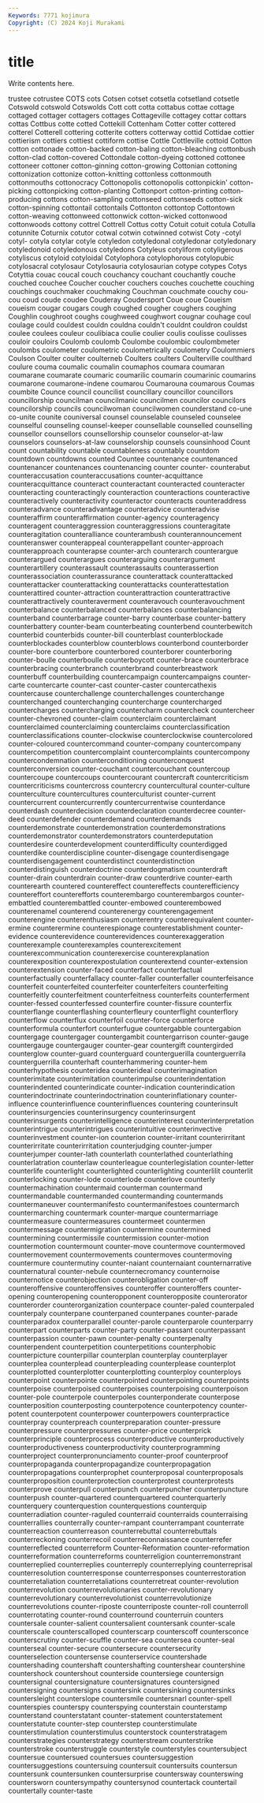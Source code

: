 ```yaml
---
Keywords: 7771 kojimura
Copyright: (C) 2024 Koji Murakami
---
```


# title

Write contents here.



trustee cotrustee COTS cots Cotsen cotset cotsetla cotsetland
cotsetle Cotswold cotswold Cotswolds Cott cott cotta cottabus cottae cottage
cottaged cottager cottagers cottages Cottageville cottagey cottar cottars cottas Cottbus
cotte cotted Cottekill Cottenham Cotter cotter cottered cotterel Cotterell cottering
cotterite cotters cotterway cottid Cottidae cottier cottierism cottiers cottiest cottiform
cottise Cottle Cottleville cottoid Cotton cotton cottonade cotton-backed cotton-baling cotton-bleaching
cottonbush cotton-clad cotton-covered Cottondale cotton-dyeing cottoned cottonee cottoneer cottoner cotton-ginning
cotton-growing Cottonian cottoning cottonization cottonize cotton-knitting cottonless cottonmouth cottonmouths cottonocracy
Cottonopolis cottonopolis cottonpickin' cotton-picking cottonpicking cotton-planting Cottonport cotton-printing cotton-producing cottons
cotton-sampling cottonseed cottonseeds cotton-sick cotton-spinning cottontail cottontails Cottonton cottontop Cottontown
cotton-weaving cottonweed cottonwick cotton-wicked cottonwood cottonwoods cottony cottrel Cottrell Cottus
cotty Cotuit cotuit cotula Cotulla cotunnite Coturnix cotutor cotwal cotwin
cotwinned cotwist Coty -cotyl cotyl- cotyla cotylar cotyle cotyledon cotyledonal
cotyledonar cotyledonary cotyledonoid cotyledonous cotyledons Cotyleus cotyliform cotyligerous cotyliscus cotyloid
cotyloidal Cotylophora cotylophorous cotylopubic cotylosacral cotylosaur Cotylosauria cotylosaurian cotype cotypes
Cotys Cotyttia couac coucal couch couchancy couchant couchantly couche couched
couchee Coucher coucher couchers couches couchette couching couchings couchmaker couchmaking
Couchman couchmate couchy cou-cou coud coude coudee Couderay Coudersport Coue
coue Coueism coueism cougar cougars cough coughed cougher coughers coughing
Coughlin coughroot coughs coughweed coughwort cougnar couhage coul coulage could
couldest couldn couldna couldn't couldnt couldron couldst coulee coulees couleur
coulibiaca coulie coulier coulis coulisse coulisses couloir couloirs Coulomb coulomb
Coulombe coulombic coulombmeter coulombs coulometer coulometric coulometrically coulometry Coulommiers Coulson
Coulter coulter coulterneb Coulters coulters Coulterville coulthard coulure couma coumalic
coumalin coumaphos coumara coumaran coumarane coumarate coumaric coumarilic coumarin coumarinic
coumarins coumarone coumarone-indene coumarou Coumarouna coumarous Coumas coumbite Counce council
councilist councillary councillor councillors councillorship councilman councilmanic councilmen councilor councilors
councilorship councils councilwoman councilwomen counderstand co-une co-unite counite couniversal counsel
counselable counseled counselee counselful counseling counsel-keeper counsellable counselled counselling counsellor
counsellors counsellorship counselor counselor-at-law counselors counselors-at-law counselorship counsels counsinhood Count
count countability countable countableness countably countdom countdown countdowns counted Countee
countenance countenanced countenancer countenances countenancing counter counter- counterabut counteraccusation counteraccusations
counter-acquittance counteracquittance counteract counteractant counteracted counteracter counteracting counteractingly counteraction counteractions
counteractive counteractively counteractivity counteractor counteracts counteraddress counteradvance counteradvantage counteradvice counteradvise
counteraffirm counteraffirmation counter-agency counteragency counteragent counteraggression counteraggressions counteragitate counteragitation counteralliance
counterambush counterannouncement counteranswer counterappeal counterappellant counter-approach counterapproach counterapse counter-arch counterarch
counterargue counterargued counterargues counterarguing counterargument counterartillery counterassault counterassaults counterassertion counterassociation
counterassurance counterattack counterattacked counterattacker counterattacking counterattacks counterattestation counterattired counter-attraction counterattraction
counterattractive counterattractively counteraverment counteravouch counteravouchment counterbalance counterbalanced counterbalances counterbalancing counterband
counterbarrage counter-barry counterbase counter-battery counterbattery counter-beam counterbeating counterbend counterbewitch counterbid
counterbids counter-bill counterblast counterblockade counterblockades counterblow counterblows counterbond counterborder counter-bore
counterbore counterbored counterborer counterboring counter-boulle counterboulle counterboycott counter-brace counterbrace counterbracing
counterbranch counterbrand counterbreastwork counterbuff counterbuilding countercampaign countercampaigns counter-carte countercarte counter-cast
counter-caster countercathexis countercause counterchallenge counterchallenges counterchange counterchanged counterchanging countercharge countercharged
countercharges countercharging countercharm countercheck countercheer counter-chevroned counter-claim counterclaim counterclaimant counterclaimed
counterclaiming counterclaims counterclassification counterclassifications counter-clockwise counterclockwise countercolored counter-coloured countercommand counter-company
countercompany countercompetition countercomplaint countercomplaints countercompony countercondemnation counterconditioning counterconquest counterconversion counter-couchant
countercouchant countercoup countercoupe countercoups countercourant countercraft countercriticism countercriticisms countercross countercry
countercultural counter-culture counterculture countercultures counterculturist counter-current countercurrent countercurrently countercurrentwise counterdance
counterdash counterdecision counterdeclaration counterdecree counter-deed counterdefender counterdemand counterdemands counterdemonstrate counterdemonstration
counterdemonstrations counterdemonstrator counterdemonstrators counterdeputation counterdesire counterdevelopment counterdifficulty counterdigged counterdike counterdiscipline
counter-disengage counterdisengage counterdisengagement counterdistinct counterdistinction counterdistinguish counterdoctrine counterdogmatism counterdraft counter-drain
counterdrain counter-draw counterdrive counter-earth counterearth countered countereffect countereffects counterefficiency countereffort
counterefforts counterembargo counterembargos counter-embattled counterembattled counter-embowed counterembowed counterenamel counterend counterenergy
counterengagement counterengine counterenthusiasm counterentry counterequivalent counter-ermine counterermine counterespionage counterestablishment counter-evidence
counterevidence counterevidences counterexaggeration counterexample counterexamples counterexcitement counterexcommunication counterexercise counterexplanation counterexposition
counterexpostulation counterextend counter-extension counterextension counter-faced counterfact counterfactual counterfactually counterfallacy counter-faller
counterfaller counterfeisance counterfeit counterfeited counterfeiter counterfeiters counterfeiting counterfeitly counterfeitment counterfeitness
counterfeits counterferment counter-fessed counterfessed counterfire counter-fissure counterfix counterflange counterflashing counterfleury
counterflight counterflory counterflow counterflux counterfoil counter-force counterforce counterformula counterfort counterfugue
countergabble countergabion countergage countergager countergambit countergarrison counter-gauge countergauge countergauger counter-gear
countergift countergirded counterglow counter-guard counterguard counterguerilla counterguerrila counterguerrilla counterhaft counterhammering
counter-hem counterhypothesis counteridea counterideal counterimagination counterimitate counterimitation counterimpulse counterindentation counterindented
counterindicate counter-indication counterindication counterindoctrinate counterindoctrination counterinflationary counter-influence counterinfluence counterinfluences countering
counterinsult counterinsurgencies counterinsurgency counterinsurgent counterinsurgents counterintelligence counterinterest counterinterpretation counterintrigue counterintrigues
counterintuitive counterinvective counterinvestment counter-ion counterion counter-irritant counterirritant counterirritate counterirritation counterjudging
counter-jumper counterjumper counter-lath counterlath counterlathed counterlathing counterlatration counterlaw counterleague counterlegislation
counter-letter counterlife counterlight counterlighted counterlighting counterlilit counterlit counterlocking counter-lode counterlode
counterlove counterly countermachination countermaid counterman countermand countermandable countermanded countermanding countermands
countermaneuver countermanifesto countermanifestoes countermarch countermarching countermark counter-marque countermarriage countermeasure countermeasures
countermeet countermen countermessage countermigration countermine countermined countermining countermissile countermission counter-motion
countermotion countermount counter-move countermove countermoved countermovement countermovements countermoves countermoving countermure
countermutiny counter-naiant counternaiant counternarrative counternatural counter-nebule counternecromancy counternoise counternotice counterobjection
counterobligation counter-off counteroffensive counteroffensives counteroffer counteroffers counter-opening counteropening counteropponent counteropposite
counterorator counterorder counterorganization counterpace counter-paled counterpaled counterpaly counterpane counterpaned counterpanes
counter-parade counterparadox counterparallel counter-parole counterparole counterparry counterpart counterparts counter-party counter-passant
counterpassant counterpassion counter-pawn counter-penalty counterpenalty counterpendent counterpetition counterpetitions counterphobic counterpicture
counterpillar counterplan counterplay counterplayer counterplea counterplead counterpleading counterplease counterplot counterplotted
counterplotter counterplotting counterploy counterploys counterpoint counterpointe counterpointed counterpointing counterpoints counterpoise
counterpoised counterpoises counterpoising counterpoison counter-pole counterpole counterpoles counterponderate counterpose counterposition
counterposting counterpotence counterpotency counter-potent counterpotent counterpower counterpowers counterpractice counterpray counterpreach
counterpreparation counter-pressure counterpressure counterpressures counter-price counterprick counterprinciple counterprocess counterproductive counterproductively
counterproductiveness counterproductivity counterprogramming counterproject counterpronunciamento counter-proof counterproof counterpropaganda counterpropagandize counterpropagation
counterpropagations counterprophet counterproposal counterproposals counterproposition counterprotection counterprotest counterprotests counterprove counterpull
counterpunch counterpuncher counterpuncture counterpush counter-quartered counterquartered counterquarterly counterquery counterquestion counterquestions
counterquip counterradiation counter-raguled counterraid counterraids counterraising counterrallies counterrally counter-rampant counterrampant
counterrate counterreaction counterreason counterrebuttal counterrebuttals counterreckoning counterrecoil counterreconnaissance counterrefer counterreflected
counterreform Counter-Reformation counter-reformation counterreformation counterreforms counterreligion counterremonstrant counterreplied counterreplies counterreply
counterreplying counterreprisal counterresolution counterresponse counterresponses counterrestoration counterretaliation counterretaliations counterretreat counter-revolution
counterrevolution counterrevolutionaries counter-revolutionary counterrevolutionary counterrevolutionist counterrevolutionize counterrevolutions counter-riposte counterriposte counter-roll
counterroll counterrotating counter-round counterround counterruin counters countersale counter-salient countersalient countersank
counter-scale counterscale counterscalloped counterscarp counterscoff countersconce counterscrutiny counter-scuffle counter-sea countersea
counter-seal counterseal counter-secure countersecure countersecurity counterselection countersense counterservice countershade countershading
countershaft countershafting countershear countershine countershock countershout counterside countersiege countersign countersignal
countersignature countersignatures countersigned countersigning countersigns countersink countersinking countersinks countersleight counterslope
countersmile countersnarl counter-spell counterspies counterspy counterspying counterstain counterstamp counterstand counterstatant
counter-statement counterstatement counterstatute counter-step counterstep counterstimulate counterstimulation counterstimulus counterstock counterstratagem
counterstrategies counterstrategy counterstream counterstrike counterstroke counterstruggle counterstyle counterstyles countersubject countersue
countersued countersues countersuggestion countersuggestions countersuing countersuit countersuits countersun countersunk countersunken
countersurprise countersway counterswing countersworn countersympathy countersynod countertack countertail countertally counter-taste
